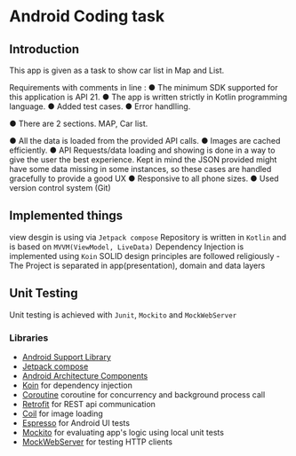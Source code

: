 Android Coding task 
=====================================

Introduction
-------------------------------------
This app is given as a task to show car list in Map and  List.

Requirements with comments in line :
● The minimum SDK supported for this application is API 21.
● The app is written strictly in Kotlin programming language.
● Added test cases.
● Error handlling.

● There are 2 sections. MAP, Car list.

● All the data is loaded from the provided API calls.
● Images are cached efficiently.
● API Requests/data loading and showing is done in a way to give the user the best experience.
    Kept in mind the JSON provided might have some data missing in some instances, 
    so these cases are handled gracefully to provide a good UX
● Responsive to all phone sizes.
● Used version control system (Git)

## Implemented things
view desgin is using via `Jetpack compose`
Repository is written in `Kotlin` and is based on `MVVM(ViewModel, LiveData)`
Dependency Injection is implemented using `Koin`
SOLID design principles are followed religiously - The Project is separated in app(presentation), domain and data layers

## Unit Testing

 Unit testing is achieved with `Junit`, `Mockito` and `MockWebServer`

### Libraries
* [Android Support Library][support-lib]
* [Jetpack compose][compose]
* [Android Architecture Components][arch]
* [Koin][koin] for dependency injection
* [Coroutine][coroutine] coroutine for concurrency and background process call
* [Retrofit][retrofit] for REST api communication
* [Coil][coil] for image loading
* [Espresso][espresso] for Android UI tests
* [Mockito][mockito] for evaluating app's logic using local unit tests
* [MockWebServer][mockwebserver] for testing HTTP clients


[mockwebserver]: https://github.com/square/okhttp/tree/master/mockwebserver
[compose]: https://developer.android.com/jetpack/compose
[support-lib]: https://developer.android.com/topic/libraries/support-library/index.html
[arch]: https://developer.android.com/arch
[koin]: https://github.com/InsertKoinIO/koin
[retrofit]: http://square.github.io/retrofit
[coroutine]: https://kotlinlang.org/docs/coroutines-guide.html
[coil]: https://coil-kt.github.io/coil/
[espresso]: https://developer.android.com/training/testing/espresso
[mockito]: https://site.mockito.org/
[mockwebserver]: https://github.com/square/okhttp/tree/master/mockwebserver

